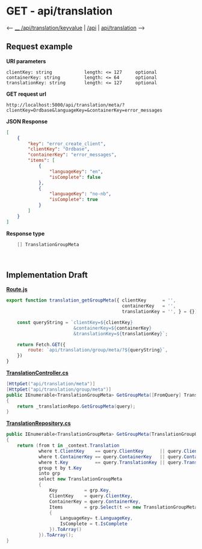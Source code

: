 # GET - api/translation

<-- [__ /api/translation/keyvalue](GET-translation-keyvalue.md) | [/api](/DOCS/api/index.md)  | [api/translation](GET-translation.md) -->


## Request example

**URI parameters**
```
clientKey: string            length: <= 127     optional
containerKey: string         length: <= 64      optional
translationKey: string       length: <= 127     optional 
``` 

**GET request url**
```url
http://localhost:5000/api/translation/meta/?clientKey=Ordbase&languageKey=&containerKey=error_messages
``` 

**JSON Response**
```json
[
    {
        "key": "error_create_client",
        "clientKey": "Ordbase",
        "containerKey": "error_messages",
        "items": [
            {
                "languageKey": "en",
                "isComplete": false
            },
            {
                "languageKey": "no-nb",
                "isComplete": true
            }
        ]
    }
]
```



**Response type**
```cs
    [] TranslationGroupMeta
```

<br>

## Implementation Draft

[**Route.js**](/wwwroot/lib/Route.js)
```javascript
export function translation_getGroupMeta({ clientKey      = '',  
                                           containerKey   = '', 
                                           translationKey = '', } = {}) {

    const queryString = `clientKey=${clientKey}
                         &containerKey=${containerKey}
                         &translationKey=${translationKey}`;

    return Fetch.GET({
        route: `api/translation/group/meta/?${queryString}`,
    })
}
```

[**TranslationController.cs**](/controllers/TranslationController.cs)
```cs
[HttpGet("api/translation/meta")]        
[HttpGet("api/translation/group/meta")]
public IEnumerable<TranslationGroupMeta> GetGroupMeta([FromQuery] TranslationGroupQuery query)
{
    return _translationRepo.GetGroupMeta(query);
} 
```

[**TranslationRepository.cs**](/repositories/TranslationRepository.cs)
```cs
public IEnumerable<TranslationGroupMeta> GetGroupMeta(TranslationGroupQuery query)
{
    return (from t in _context.Translation
            where t.ClientKey    == query.ClientKey      || query.ClientKey      == null
            where t.ContainerKey == query.ContainerKey   || query.ContainerKey   == null
            where t.Key          == query.TranslationKey || query.TranslationKey == null
            group t by t.Key
            into grp
            select new TranslationGroupMeta
            {
                Key          = grp.Key,
                ClientKey    = query.ClientKey,
                ContainerKey = query.ContainerKey,
                Items        = grp.Select(t => new TranslationGroupMeta.Item 
                {  
                    LanguageKey= t.LanguageKey, 
                    IsComplete = t.IsComplete
                }).ToArray()
            }).ToArray();
}
```